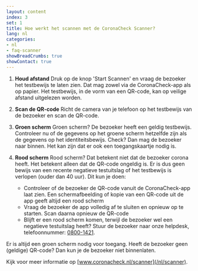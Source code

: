 ```yaml
---
layout: content
index: 3
set: 1
title: Hoe werkt het scannen met de CoronaCheck Scanner?
lang: nl
categories:
- nl
- faq-scanner
showBreadCrumbs: true
showContact: true
---
```

1. **Houd afstand**
    Druk op de knop 'Start Scannen' en vraag de bezoeker het testbewijs te laten zien. Dat mag zowel via de CoronaCheck-app als op papier. Het testbewijs, in de vorm van een QR-code, kan op veilige afstand uitgelezen worden.

2. **Scan de QR-code**
    Richt de camera van je telefoon op het testbewijs van de bezoeker en scan de QR-code.

3. **Groen scherm**
    Groen scherm? De bezoeker heeft een geldig testbewijs. Controleer nu of de gegevens op het groene scherm hetzelfde zijn als de gegevens op het identiteitsbewijs. Check? Dan mag de bezoeker naar binnen. Het kan zijn dat er ook een toegangskaartje nodig is.  

4. **Rood scherm**
    Rood scherm? Dat betekent niet dat de bezoeker corona heeft. Het betekent alleen dat de QR-code ongeldig is. Er is dus geen bewijs van een recente negatieve testuitslag of het testbewijs is verlopen (ouder dan 40 uur). Dit kun je doen:

    - Controleer of de bezoeker de QR-code vanuit de CoronaCheck-app laat zien. Een schermafbeelding of kopie van een QR-code uit de app geeft altijd een rood scherm 
    - Vraag de bezoeker de app volledig af te sluiten en opnieuw op te starten. Scan daarna opnieuw de QR-code
    - Blijft er een rood scherm komen, terwijl de bezoeker wel een negatieve testuitslag heeft? Stuur de bezoeker naar onze helpdesk, telefoonnummer: <a href="tel:0800-1421">0800-1421</a>.

Er is altijd een groen scherm nodig voor toegang. Heeft de bezoeker geen (geldige) QR-code? Dan kun je de bezoeker niet binnenlaten. 

Kijk voor meer informatie op [www.coronacheck.nl/scanner](/nl/scanner).
